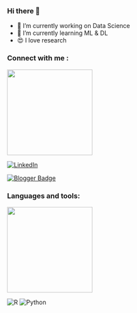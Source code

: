 ### Hi there 👋

- 🔭 I’m currently working on Data Science
- 🌱 I’m currently learning ML & DL
- 😍 I love research 

### Connect with me : 

<div id="header" align="left">
  <img src="https://media.giphy.com/media/l41Yzkvl2h3roxkuk/giphy.gif" width="200"/>
</div>

[![LinkedIn](https://img.shields.io/badge/linkedin-%230077B5.svg?style=for-the-badge&logo=linkedin&logoColor=white&link=link)](https://www.linkedin.com/in/merve-poslu-31230a141/)

[![Blogger Badge](https://img.shields.io/badge/-Blogger-FF9800?style=flat-quare&labelColor=FF9800&logo=Blogger&logoColor=white&link=link)](https://www.datasciencearth.com/uyeler/merve-poslu/articles/)

### Languages and tools: 


<div id="header" align="left">
  <img src="https://media.giphy.com/media/H1jSPXCJmo8AZi3gdP/giphy.gif" width="200"/>
</div>

![R](https://img.shields.io/badge/r-%23276DC3.svg?style=for-the-badge&logo=r&logoColor=white)
![Python](https://img.shields.io/badge/python-3670A0?style=for-the-badge&logo=python&logoColor=ffdd54)
